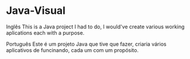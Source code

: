 # Java-Visual
Inglês
This is a Java project I had to do, I would've create various working aplications each with a purpose.

Português
Este é um projeto Java que tive que fazer, criaria vários aplicativos de funcinando, cada um com um propósito.

